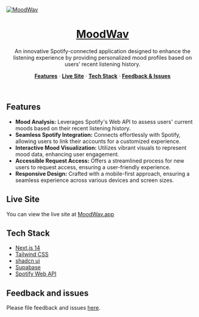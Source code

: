 <a href="https://moodwav.app">
  <img alt="MoodWav" src="https://moodwav.com/opengraph-image.png">
  <h1 align="center">MoodWav</h1>
</a>

<p align="center">
 An innovative Spotify-connected application designed to enhance the listening experience by providing personalized mood profiles based on users’ recent listening history.
</p>

<p align="center">
  <a href="#features"><strong>Features</strong></a> ·
  <a href="#live-site"><strong>Live Site</strong></a> ·
  <a href="#tech-stack"><strong>Tech Stack</strong></a>  ·
  <a href="#feedback-and-issues"><strong>Feedback & Issues</strong></a>
</p>
<br/>

## Features

- **Mood Analysis:** Leverages Spotify's Web API to assess users' current moods based on their recent listening history.
- **Seamless Spotify Integration:** Connects effortlessly with Spotify, allowing users to link their accounts for a customized experience.
- **Interactive Mood Visualization:** Utilizes vibrant visuals to represent mood data, enhancing user engagement.
- **Accessible Request Access:** Offers a streamlined process for new users to request access, ensuring a user-friendly experience.
- **Responsive Design:** Crafted with a mobile-first approach, ensuring a seamless experience across various devices and screen sizes.

## Live Site

You can view the live site at [MoodWav.app](https://www.moodwav.app)

## Tech Stack

- [Next.js 14](https://nextjs.org)
- [Tailwind CSS](https://tailwindcss.com)
- [shadcn ui](https://ui.shadcn.com/)
- [Supabase](https://supabase.com)
- [Spotify Web API](https://developer.spotify.com/documentation/web-api)

## Feedback and issues

Please file feedback and issues [here](https://github.com/seangray-dev/MoodWav/issues).
